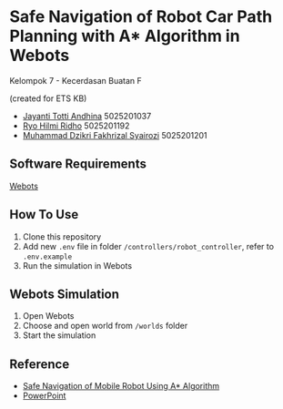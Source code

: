 # Safe Navigation of Robot Car Path Planning with A\* Algorithm in Webots

Kelompok 7 - Kecerdasan Buatan F

(created for ETS KB)

- [Jayanti Totti Andhina](https://github.com/JayantiTA) 5025201037
- [Ryo Hilmi Ridho](https://github.com/ryohilmi) 5025201192
- [Muhammad Dzikri Fakhrizal Syairozi](https://github.com/dikiogres) 5025201201

## Software Requirements

[Webots](https://cyberbotics.com/)

## How To Use

1. Clone this repository
2. Add new `.env` file in folder `/controllers/robot_controller`, refer to `.env.example`
3. Run the simulation in Webots

## Webots Simulation

1. Open Webots
2. Choose and open world from `/worlds` folder
3. Start the simulation

## Reference

- [Safe Navigation of Mobile Robot Using A\* Algorithm](https://www.ripublication.com/ijaer17/ijaerv12n16_16.pdf)
- [PowerPoint](https://docs.google.com/presentation/d/1bGanuJ8IyvZhl1FSOYr-LXpVZYuf7lqB8SGUWoOecU4/edit#slide=id.g35f391192_00)
